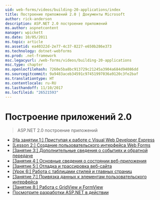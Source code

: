 ```yaml
---
uid: web-forms/videos/building-20-applications/index
title: Построение приложений 2.0 | Документы Microsoft
author: rick-anderson
description: ASP.NET 2.0 построение приложений
ms.author: aspnetcontent
manager: wpickett
ms.date: 10/05/2011
ms.topic: article
ms.assetid: ea40322d-2e77-4c37-8227-e650b286e373
ms.technology: dotnet-webforms
ms.prod: .net-framework
msc.legacyurl: /web-forms/videos/building-20-applications
msc.type: chapter
ms.openlocfilehash: 7260e5ba8bc913729c21245a3904a684d94086dd
ms.sourcegitcommit: 9a9483aceb34591c97451997036a9120c3fe2baf
ms.translationtype: HT
ms.contentlocale: ru-RU
ms.lasthandoff: 11/10/2017
ms.locfileid: "26521593"
---
```

<a name="building-20-applications"></a>Построение приложений 2.0
====================
> ASP.NET 2.0 построение приложений


- [[На занятии 1:] Приступая к работе с Visual Web Developer Express](lesson-1-getting-started-with-visual-web-developer-express.md)
- [[Lesson 2:] Создание пользовательского интерфейса Web Forms](lesson-2-creating-a-web-forms-user-interface.md)
- [[Занятие 3:] Дополнительные сведения о событиях и обратной передаче](lesson-3-understanding-more-about-events-and-postback.md)
- [[Занятия 4:] Основные сведения о состоянии веб-приложения](lesson-4-understanding-web-application-state.md)
- [[Занятие 5:] Отладка и трассировка веб-сайта](lesson-5-debugging-and-tracing-your-website.md)
- [[Урок 6:] Работа с таблицами стилей и главных страниц](lesson-6-working-with-stylesheets-and-master-pages.md)
- [[Занятие 7:] Привязка данных к элементам пользовательского интерфейса](lesson-7-databinding-to-user-interface-controls.md)
- [[Занятие 8:] Работа с GridView и FormView](lesson-8-working-with-the-gridview-and-formview.md)
- [Посмотрите разработки ASP.NET в действии](watch-aspnet-development-in-action.md)
